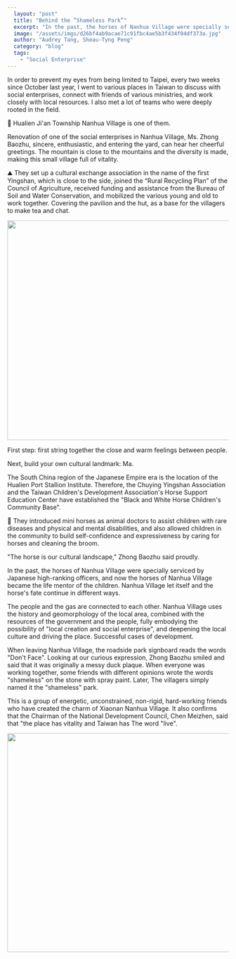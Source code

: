 ```yaml
---
  layout: "post"
  title: "Behind the ”Shameless Park”"
  excerpt: "In the past, the horses of Nanhua Village were specially serviced by Japanese high-ranking officers, and now the horses of Nanhua Village became the life mentor of the children."
  image: "/assets/imgs/d26bf4ab9acae71c91fbc4ae5b3f434f04df373a.jpg"
  author: "Audrey Tang, Sheau-Tyng Peng"
  category: "blog"
  tags: 
    - "Social Enterprise"
---
```



In order to prevent my eyes from being limited to Taipei, every two weeks since October last year, I went to various places in Taiwan to discuss with social enterprises, connect with friends of various ministries, and work closely with local resources. I also met a lot of teams who were deeply rooted in the field. 

💮 Hualien Ji&#39;an Township Nanhua Village is one of them. 

Renovation of one of the social enterprises in Nanhua Village, Ms. Zhong Baozhu, sincere, enthusiastic, and entering the yard, can hear her cheerful greetings. The mountain is close to the mountains and the diversity is made, making this small village full of vitality. 

⛰ They set up a cultural exchange association in the name of the first Yingshan, which is close to the side, joined the “Rural Recycling Plan” of the Council of Agriculture, received funding and assistance from the Bureau of Soil and Water Conservation, and mobilized the various young and old to work together. Covering the pavilion and the hut, as a base for the villagers to make tea and chat. 

 <center><img src="https://talk.pdis.nat.gov.tw/uploads/default/optimized/2X/f/f1a6f4e16c5f911c8f09004d9e11e18dc8ce7a3a_1_666x500.jpg" width="666" height="500"></center> 

First step: first string together the close and warm feelings between people. 

 Next, build your own cultural landmark: Ma. 

The South China region of the Japanese Empire era is the location of the Hualien Port Stallion Institute. Therefore, the Chuying Yingshan Association and the Taiwan Children&#39;s Development Association&#39;s Horse Support Education Center have established the &quot;Black and White Horse Children&#39;s Community Base&quot;. 

🚸 They introduced mini horses as animal doctors to assist children with rare diseases and physical and mental disabilities, and also allowed children in the community to build self-confidence and expressiveness by caring for horses and cleaning the broom. 

 &quot;The horse is our cultural landscape,&quot; Zhong Baozhu said proudly. 

 In the past, the horses of Nanhua Village were specially serviced by Japanese high-ranking officers, and now the horses of Nanhua Village became the life mentor of the children. Nanhua Village let itself and the horse&#39;s fate continue in different ways. 

The people and the gas are connected to each other. Nanhua Village uses the history and geomorphology of the local area, combined with the resources of the government and the people, fully embodying the possibility of &quot;local creation and social enterprise&quot;, and deepening the local culture and driving the place. Successful cases of development. 

 When leaving Nanhua Village, the roadside park signboard reads the words &quot;Don&#39;t Face&quot;. Looking at our curious expression, Zhong Baozhu smiled and said that it was originally a messy duck plaque. When everyone was working together, some friends with different opinions wrote the words &quot;shameless&quot; on the stone with spray paint. Later, The villagers simply named it the &quot;shameless&quot; park. 

This is a group of energetic, unconstrained, non-rigid, hard-working friends who have created the charm of Xiaonan Nanhua Village. It also confirms that the Chairman of the National Development Council, Chen Meizhen, said that &quot;the place has vitality and Taiwan has The word &quot;live&quot;. 

 <center><img src="/assets/imgs/d26bf4ab9acae71c91fbc4ae5b3f434f04df373a.jpg" width="690" height="498"></center> 

